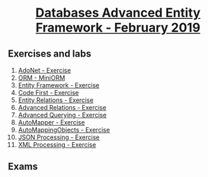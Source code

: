 # <a href="https://softuni.bg/trainings/2251/databases-advanced-entity-framework-february-2019"><p align="center"> Databases Advanced Entity Framework - February 2019<p>
</a>



## Exercises and labs
1. <a href="https://github.com/PhilShishov/Software-University/tree/master/Databases%20Advanced%20-%20Entity%20Framework/Homeworks/01.AdoNet_Exercise" > AdoNet - Exercise</a> 
2. <a href="https://github.com/PhilShishov/Software-University/tree/master/Databases%20Advanced%20-%20Entity%20Framework/Homeworks/02.ORMFundamentals_MiniORM" > ORM - MiniORM</a> 
3. <a href="https://github.com/PhilShishov/Software-University/tree/master/Databases%20Advanced%20-%20Entity%20Framework/Homeworks/03.EntityFramework_Exercise" > Entity Framework - Exercise</a> 
4. <a href="https://github.com/PhilShishov/Software-University/tree/master/Databases%20Advanced%20-%20Entity%20Framework/Homeworks/04.CodeFirst_Exercise" > Code First - Exercise</a> 
5. <a href="https://github.com/PhilShishov/Software-University/tree/master/Databases%20Advanced%20-%20Entity%20Framework/Homeworks/05.EntityRelations_Exercise" > Entity Relations - Exercise</a>
6. <a href="https://github.com/PhilShishov/Software-University/tree/master/Databases%20Advanced%20-%20Entity%20Framework/Homeworks/06.AdvancedRelations_Exercise" > Advanced Relations - Exercise</a>
7. <a href="https://github.com/PhilShishov/Software-University/tree/master/Databases%20Advanced%20-%20Entity%20Framework/Homeworks/07.AdvancedQuerying_Exercise" > Advanced Querying - Exercise</a>
8. <a href="https://github.com/PhilShishov/Software-University/tree/master/Databases%20Advanced%20-%20Entity%20Framework/Homeworks/08.AutoMapper_Exercise" > AutoMapper - Exercise</a>
9. <a href="https://github.com/PhilShishov/Software-University/tree/master/Databases%20Advanced%20-%20Entity%20Framework/Homeworks/09.AutoMappingObjects_Exercise" > AutoMappingObjects - Exercise</a>
10. <a href="https://github.com/PhilShishov/Software-University/tree/master/Databases%20Advanced%20-%20Entity%20Framework/Homeworks/10.JSON_Processing_Exercise" > JSON Processing - Exercise</a>
11. <a href="https://github.com/PhilShishov/Software-University/tree/master/Databases%20Advanced%20-%20Entity%20Framework/Homeworks/11.XML_Processing_Exercise" > XML Processing - Exercise</a>

## Exams
